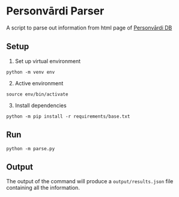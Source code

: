 # Personvārdi Parser
A script to parse out information from html page of [Personvārdi DB](https://personvardi.pmlp.gov.lv/index.php)

## Setup

1. Set up virtual environment

```
python -m venv env
```

2. Active environment

```
source env/bin/activate
```

3. Install dependencies

```
python -m pip install -r requirements/base.txt
```

## Run

```
python -m parse.py
```

## Output

The output of the command will produce a `output/results.json` file containing all the information.
